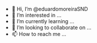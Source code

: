- 👋 Hi, I’m @eduardomoreiraSND
- 👀 I’m interested in ...
- 🌱 I’m currently learning ...
- 💞️ I’m looking to collaborate on ...
- 📫 How to reach me ...

<!---
eduardomoreiraSND/eduardomoreiraSND is a ✨ special ✨ repository because its `README.md` (this file) appears on your GitHub profile.
You can click the Preview link to take a look at your changes.
--->
